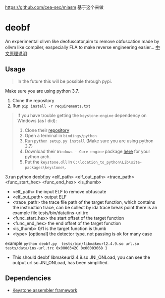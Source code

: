https://github.com/cea-sec/miasm   基于这个来做
# deobf
An experimental ollvm like deofuscator,aim to remove obfuscation made by ollvm like compiler, exspecially FLA to make reverse engineering easier...
[中文原理说明](./doc/deobf.md)
## Usage

> In the future this will be possible through pypi.

Make sure you are using python 3.7.

1. Clone the repository
2. Run `pip install -r requirements.txt`

> If you have trouble getting the `keystone-engine` dependency on Windows (as I did):
> 1. Clone their [repository](https://github.com/keystone-engine/keystone)
> 2. Open a terminal in `bindings/python`
> 3. Run `python setup.py install` (Make sure you are using python 3.7)
> 4. Download their `Windows - Core engine` package [here](http://www.keystone-engine.org/download/) for your python arch.
> 5. Put the `keystone.dll` in `C:\location_to_python\Lib\site-packages\keystone\`.

3.run python deobf.py <elf_path> <elf_out_path> <trace_path> <func_start_hex> <func_end_hex> <is_thumb> <type>
  - <elf_path> the input ELF to remove obfuscate
  - <elf_out_path> output ELF
  - <trace_path> the trace file path of the target function, which contains the instruction trace, can be collect by ida trace break point.there is an example file  tests/bin/data/ins-url.trc
   - <func_start_hex> the start offset of the target function 
   - <func_end_hex> the end offset of the target function
   - <is_thumb> 0/1 is the target function is thumb
   - \<type\> [optional] the detector type, not passing is ok for many case
 
 example 
   ```python deobf.py  tests/bin/libmakeurl2.4.9.so url.so tests/data/ins-url.trc 0x0000342C 0x00003668 1```
   - This should deobf libmakeurl2.4.9.so JNI_ONLoad, you can see the output url.so JNI_ONLoad, has been simplified.
   

## Dependencies
- [Keystone assembler framework](https://github.com/keystone-engine/keystone)

